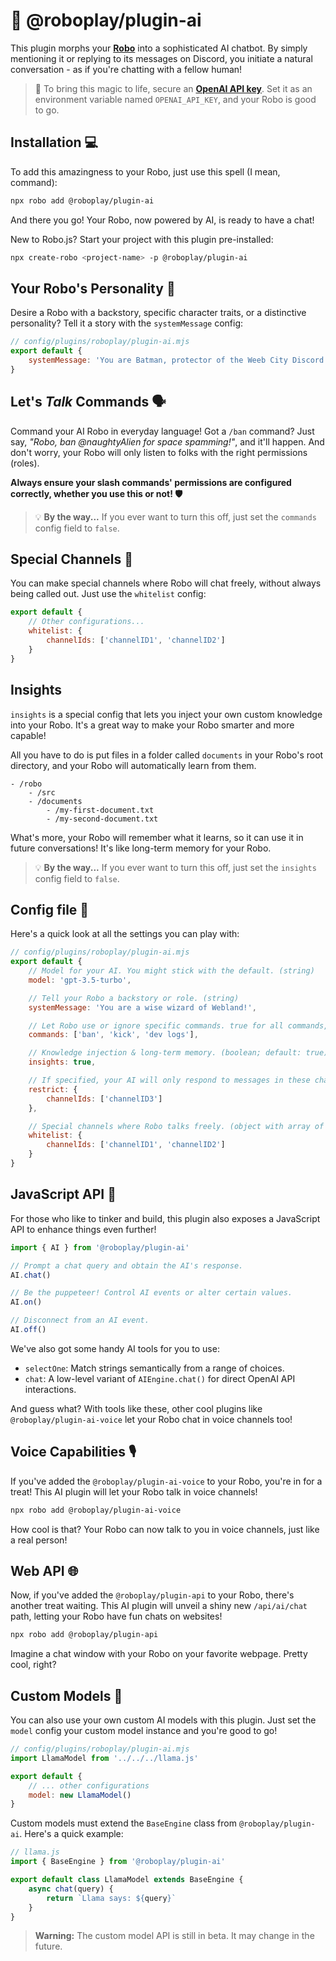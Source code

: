 # 🚀 @roboplay/plugin-ai

This plugin morphs your **[Robo](https://github.com/Wave-Play/robo.js)** into a sophisticated AI chatbot. By simply mentioning it or replying to its messages on Discord, you initiate a natural conversation - as if you're chatting with a fellow human!

> 🔑 To bring this magic to life, secure an **[OpenAI API key](https://openai.com/)**. Set it as an environment variable named `OPENAI_API_KEY`, and your Robo is good to go.

## Installation 💻

To add this amazingness to your Robo, just use this spell (I mean, command):

```bash
npx robo add @roboplay/plugin-ai
```

And there you go! Your Robo, now powered by AI, is ready to have a chat!

New to Robo.js? Start your project with this plugin pre-installed:

```bash
npx create-robo <project-name> -p @roboplay/plugin-ai
```

## Your Robo's Personality 🧬

Desire a Robo with a backstory, specific character traits, or a distinctive personality? Tell it a story with the `systemMessage` config:

```js
// config/plugins/roboplay/plugin-ai.mjs
export default {
	systemMessage: 'You are Batman, protector of the Weeb City Discord server.'
}
```

## Let's _Talk_ Commands 🗣️

Command your AI Robo in everyday language! Got a `/ban` command? Just say, _"Robo, ban @naughtyAlien for space spamming!"_, and it'll happen. And don't worry, your Robo will only listen to folks with the right permissions (roles).

**Always ensure your slash commands' permissions are configured correctly, whether you use this or not! 🛡️**

> 💡 **By the way...** If you ever want to turn this off, just set the `commands` config field to `false`.

## Special Channels 📜

You can make special channels where Robo will chat freely, without always being called out. Just use the `whitelist` config:

```js
export default {
	// Other configurations...
	whitelist: {
		channelIds: ['channelID1', 'channelID2']
	}
}
```

## Insights

`insights` is a special config that lets you inject your own custom knowledge into your Robo. It's a great way to make your Robo smarter and more capable!

All you have to do is put files in a folder called `documents` in your Robo's root directory, and your Robo will automatically learn from them.

```
- /robo
	- /src
	- /documents
		- /my-first-document.txt
		- /my-second-document.txt
```

What's more, your Robo will remember what it learns, so it can use it in future conversations! It's like long-term memory for your Robo.

> 💡 **By the way...** If you ever want to turn this off, just set the `insights` config field to `false`.

## Config file 🧠

Here's a quick look at all the settings you can play with:

```js
// config/plugins/roboplay/plugin-ai.mjs
export default {
	// Model for your AI. You might stick with the default. (string)
	model: 'gpt-3.5-turbo',

	// Tell your Robo a backstory or role. (string)
	systemMessage: 'You are a wise wizard of Webland!',

	// Let Robo use or ignore specific commands. true for all commands, false for no commands, array for only specific commands. (boolean or string array)
	commands: ['ban', 'kick', 'dev logs'],

	// Knowledge injection & long-term memory. (boolean; default: true)
	insights: true,

	// If specified, your AI will only respond to messages in these channels. (object with array of string IDs)
	restrict: {
		channelIds: ['channelID3']
	},

	// Special channels where Robo talks freely. (object with array of string IDs)
	whitelist: {
		channelIds: ['channelID1', 'channelID2']
	}
}
```

## JavaScript API 🧰

For those who like to tinker and build, this plugin also exposes a JavaScript API to enhance things even further!

```js
import { AI } from '@roboplay/plugin-ai'

// Prompt a chat query and obtain the AI's response.
AI.chat()

// Be the puppeteer! Control AI events or alter certain values.
AI.on()

// Disconnect from an AI event.
AI.off()
```

We've also got some handy AI tools for you to use:

- `selectOne`: Match strings semantically from a range of choices.
- `chat`: A low-level variant of `AIEngine.chat()` for direct OpenAI API interactions.

And guess what? With tools like these, other cool plugins like `@roboplay/plugin-ai-voice` let your Robo chat in voice channels too!

## Voice Capabilities 🎙️

If you've added the `@roboplay/plugin-ai-voice` to your Robo, you're in for a treat! This AI plugin will let your Robo talk in voice channels!

```bash
npx robo add @roboplay/plugin-ai-voice
```

How cool is that? Your Robo can now talk to you in voice channels, just like a real person!

## Web API 🌐

Now, if you've added the `@roboplay/plugin-api` to your Robo, there's another treat waiting. This AI plugin will unveil a shiny new `/api/ai/chat` path, letting your Robo have fun chats on websites!

```bash
npx robo add @roboplay/plugin-api
```

Imagine a chat window with your Robo on your favorite webpage. Pretty cool, right?

## Custom Models 🧪

You can also use your own custom AI models with this plugin. Just set the `model` config your custom model instance and you're good to go!

```js
// config/plugins/roboplay/plugin-ai.mjs
import LlamaModel from '../../../llama.js'

export default {
	// ... other configurations
	model: new LlamaModel()
}
```

Custom models must extend the `BaseEngine` class from `@roboplay/plugin-ai`. Here's a quick example:

```js
// llama.js
import { BaseEngine } from '@roboplay/plugin-ai'

export default class LlamaModel extends BaseEngine {
	async chat(query) {
		return `Llama says: ${query}`
	}
}
```

> **Warning:** The custom model API is still in beta. It may change in the future.
